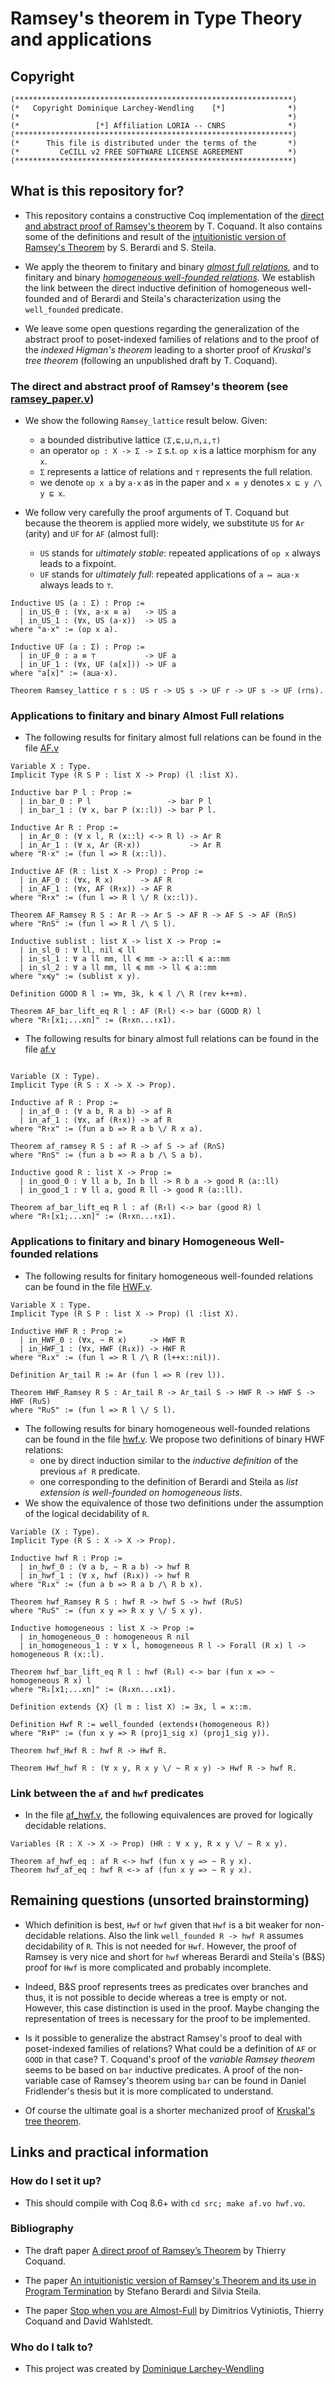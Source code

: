 # Ramsey's theorem in Type Theory and applications

## Copyright

```
(**************************************************************)
(*   Copyright Dominique Larchey-Wendling    [*]              *)
(*                                                            *)
(*                 [*] Affiliation LORIA -- CNRS              *)
(**************************************************************)
(*      This file is distributed under the terms of the       *)
(*         CeCILL v2 FREE SOFTWARE LICENSE AGREEMENT          *)
(**************************************************************)
```

## What is this repository for? 

* This repository contains a constructive Coq implementation of
  the [direct and abstract proof of Ramsey's 
  theorem](http://www.cse.chalmers.se/~coquand/ramsey2.pdf)
  by T. Coquand. 
  It also contains some of the definitions and result of the
  [intuitionistic version of Ramsey's Theorem](https://doi.org/10.1016/j.apal.2015.08.002) 
  by S. Berardi and S. Steila.

* We apply the theorem to finitary and binary 
  [*almost full relations*](https://doi.org/10.1.1.225.3021), 
  and to finitary and binary 
  [*homogeneous well-founded relations*](https://doi.org/10.1016/j.apal.2015.08.002).
  We establish the link between the direct inductive definition of
  homogeneous well-founded and of Berardi and Steila's characterization
  using the `well_founded` predicate.

* We leave some open questions regarding the generalization of
  the abstract proof to poset-indexed families of relations
  and to the proof of the *indexed Higman's theorem* leading
  to a shorter proof of *Kruskal's tree theorem* (following an
  unpublished draft by T. Coquand).

### The direct and abstract proof of Ramsey's theorem (see [ramsey_paper.v](src/ramsey_paper.v))

* We show the following `Ramsey_lattice` result below. Given:
  * a bounded distributive lattice `(Σ,⊑,⊔,⊓,⊥,⊤)`
  * an operator `op : X -> Σ -> Σ` s.t. `op x` is a lattice
    morphism for any `x`. 
  * `Σ` represents a lattice of relations and
    `⊤` represents the full relation. 
  * we denote `op x a` by `a⋅x` as in the paper
    and `x ≡ y` denotes `x ⊑ y /\ y ⊑ x`.

* We follow very carefully the proof arguments of T. Coquand
  but because the theorem is applied more widely, we substitute
  `US` for `Ar` (arity) and `UF` for  `AF` (almost full):
  * `US` stands for *ultimately stable*: repeated 
     applications of `op x` always leads to a fixpoint.
  * `UF` stands for *ultimately full*: repeated
    applications of `a ↦ a⊔a⋅x` always leads to `⊤`.

```coq
Inductive US (a : Σ) : Prop :=
  | in_US_0 : (∀x, a⋅x ≡ a)   -> US a
  | in_US_1 : (∀x, US (a⋅x))  -> US a
where "a⋅x" := (op x a).

Inductive UF (a : Σ) : Prop :=
  | in_UF_0 : a ≡ ⊤           -> UF a
  | in_UF_1 : (∀x, UF (a[x])) -> UF a
where "a[x]" := (a⊔a⋅x).

Theorem Ramsey_lattice r s : US r -> US s -> UF r -> UF s -> UF (r⊓s).
```
### Applications to finitary and binary Almost Full relations

* The following results for finitary almost full relations
  can be found in the file [AF.v](src/AF.v)

```coq
Variable X : Type.
Implicit Type (R S P : list X -> Prop) (l :list X).

Inductive bar P l : Prop :=
  | in_bar_0 : P l                 -> bar P l
  | in_bar_1 : (∀ x, bar P (x::l)) -> bar P l.

Inductive Ar R : Prop :=
  | in_Ar_0 : (∀ x l, R (x::l) <-> R l) -> Ar R
  | in_Ar_1 : (∀ x, Ar (R⋅x))           -> Ar R
where "R⋅x" := (fun l => R (x::l)).
    
Inductive AF (R : list X -> Prop) : Prop := 
  | in_AF_0 : (∀x, R x)      -> AF R
  | in_AF_1 : (∀x, AF (R↑x)) -> AF R
where "R↑x" := (fun l => R l \/ R (x::l)).

Theorem AF_Ramsey R S : Ar R -> Ar S -> AF R -> AF S -> AF (R∩S)
where "R∩S" := (fun l => R l /\ S l).

Inductive sublist : list X -> list X -> Prop :=
  | in_sl_0 : ∀ ll, nil ≼ ll
  | in_sl_1 : ∀ a ll mm, ll ≼ mm -> a::ll ≼ a::mm
  | in_sl_2 : ∀ a ll mm, ll ≼ mm -> ll ≼ a::mm
where "x≼y" := (sublist x y).

Definition GOOD R l := ∀m, ∃k, k ≼ l /\ R (rev k++m).

Theorem AF_bar_lift_eq R l : AF (R⇑l) <-> bar (GOOD R) l
where "R⇑[x1;...xn]" := (R↑xn...↑x1).
```

* The following results for binary almost full relations
  can be found in the file [af.v](src/af.v)

```coq

Variable (X : Type).
Implicit Type (R S : X -> X -> Prop).

Inductive af R : Prop :=
  | in_af_0 : (∀ a b, R a b) -> af R
  | in_af_1 : (∀x, af (R↑x)) -> af R
where "R↑x" := (fun a b => R a b \/ R x a).

Theorem af_ramsey R S : af R -> af S -> af (R∩S)
where "R∩S" := (fun a b => R a b /\ S a b).

Inductive good R : list X -> Prop := 
  | in_good_0 : ∀ ll a b, In b ll -> R b a -> good R (a::ll)
  | in_good_1 : ∀ ll a, good R ll -> good R (a::ll).

Theorem af_bar_lift_eq R l : af (R⇑l) <-> bar (good R) l
where "R⇑[x1;...xn]" := (R↑xn...↑x1).
```

### Applications to finitary and binary Homogeneous Well-founded relations

* The following results for finitary homogeneous well-founded relations
  can be found in the file [HWF.v](src/HWF.v).

```coq
Variable X : Type.
Implicit Type (R S P : list X -> Prop) (l :list X).

Inductive HWF R : Prop := 
  | in_HWF_0 : (∀x, ~ R x)     -> HWF R
  | in_HWF_1 : (∀x, HWF (R↓x)) -> HWF R
where "R↓x" := (fun l => R l /\ R (l++x::nil)).

Definition Ar_tail R := Ar (fun l => R (rev l)).

Theorem HWF_Ramsey R S : Ar_tail R -> Ar_tail S -> HWF R -> HWF S -> HWF (R∪S)
where "R∪S" := (fun l => R l \/ S l).
```

* The following results for binary homogeneous well-founded relations
  can be found in the file [hwf.v](src/hwf.v). We propose 
  two definitions of binary HWF relations: 
  * one by direct induction similar to the *inductive definition* of
    the previous `af R` predicate. 
  * one corresponding to the definition of Berardi and Steila 
    as *list extension is well-founded on homogeneous lists*.
* We show the equivalence of those two definitions under the assumption
  of the logical decidability of `R`.

```coq
Variable (X : Type).
Implicit Type (R S : X -> X -> Prop).

Inductive hwf R : Prop :=
  | in_hwf_0 : (∀ a b, ~ R a b) -> hwf R
  | in_hwf_1 : (∀ x, hwf (R↓x)) -> hwf R
where "R↓x" := (fun a b => R a b /\ R b x).

Theorem hwf_Ramsey R S : hwf R -> hwf S -> hwf (R∪S)
where "R∪S" := (fun x y => R x y \/ S x y).

Inductive homogeneous : list X -> Prop :=
  | in_homogeneous_0 : homogeneous R nil
  | in_homogeneous_1 : ∀ x l, homogeneous R l -> Forall (R x) l -> homogeneous R (x::l).

Theorem hwf_bar_lift_eq R l : hwf (R⇓l) <-> bar (fun x => ~ homogeneous R x) l
where "R⇓[x1;...xn]" := (R↓xn...↓x1).

Definition extends {X} (l m : list X) := ∃x, l = x::m.

Definition Hwf R := well_founded (extends⬇(homogeneous R))
where "R⬇P" := (fun x y => R (proj1_sig x) (proj1_sig y)).

Theorem hwf_Hwf R : hwf R -> Hwf R.

Theorem Hwf_hwf R : (∀ x y, R x y \/ ~ R x y) -> Hwf R -> hwf R.
```

### Link between the `af` and `hwf` predicates

* In the file [af_hwf.v](src/af_hwf.v), the following equivalences are
  proved for logically decidable relations.

```coq
Variables (R : X -> X -> Prop) (HR : ∀ x y, R x y \/ ~ R x y).

Theorem af_hwf_eq : af R <-> hwf (fun x y => ~ R y x).
Theorem hwf_af_eq : hwf R <-> af (fun x y => ~ R y x).
```

## Remaining questions (unsorted brainstorming)

* Which definition is best, `Hwf` or `hwf` given that `Hwf` is a bit weaker
  for non-decidable relations. Also the link `well_founded R -> hwf R`
  assumes decidability of `R`. This is not needed for `Hwf`. However, the
  proof of Ramsey is very nice and short for `hwf` whereas Berardi
  and Steila's (B&S) proof for `Hwf` is more complicated and probably incomplete.

* Indeed, B&S proof represents trees as predicates over branches and
  thus, it is not possible to decide whereas a tree is empty or not.
  However, this case distinction is used in the proof. Maybe changing
  the representation of trees is necessary for the proof to be implemented.

* Is it possible to generalize the abstract Ramsey's proof to deal with
  poset-indexed families of relations? What could be a definition of
  `AF` or `GOOD` in that case? T. Coquand's proof of the *variable Ramsey
  theorem* seems to be based on `bar` inductive predicates. A proof of
  the non-variable case of Ramsey's theorem using `bar` can be found
  in Daniel Fridlender's thesis but it is more complicated to understand.

* Of course the ultimate goal is a shorter mechanized proof of
  [Kruskal's tree theorem](http://www.loria.fr/~larchey/Kruskal).

## Links and practical information

### How do I set it up? ###

* This should compile with Coq 8.6+ with `cd src; make af.vo hwf.vo`.

### Bibliography

* The draft paper [A direct proof of Ramsey’s Theorem](http://www.cse.chalmers.se/~coquand/ramsey2.pdf) by Thierry Coquand.

* The paper 
 [An intuitionistic version of Ramsey's Theorem and its use in Program Termination](https://doi.org/10.1016/j.apal.2015.08.002) 
  by Stefano Berardi and Silvia Steila.

* The paper [Stop when you are Almost-Full](https://doi.org/10.1.1.225.3021) 
  by Dimitrios Vytiniotis, Thierry Coquand and David Wahlstedt.

### Who do I talk to? ###

* This project was created by [Dominique Larchey-Wendling](http://www.loria.fr/~larchey)



